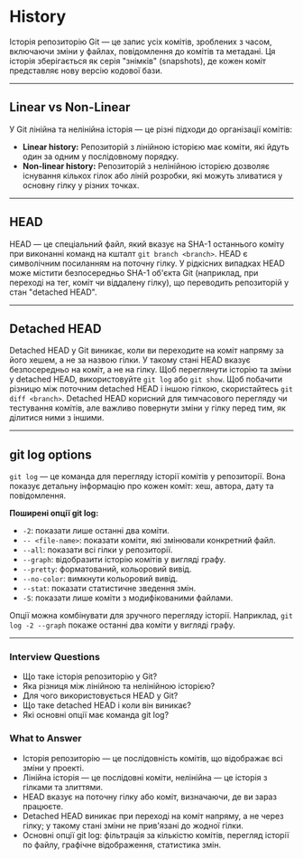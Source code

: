 # History

Історія репозиторію Git — це запис усіх комітів, зроблених з часом, включаючи зміни у файлах, повідомлення до комітів та метадані. Ця історія зберігається як серія "знімків" (snapshots), де кожен коміт представляє нову версію кодової бази.

---

## Linear vs Non-Linear

У Git лінійна та нелінійна історія — це різні підходи до організації комітів:

- **Linear history:** Репозиторій з лінійною історією має коміти, які йдуть один за одним у послідовному порядку.
- **Non-linear history:** Репозиторій з нелінійною історією дозволяє існування кількох гілок або ліній розробки, які можуть зливатися у основну гілку у різних точках.

---

## HEAD

HEAD — це спеціальний файл, який вказує на SHA-1 останнього коміту при виконанні команд на кшталт `git branch <branch>`.
HEAD є символічним посиланням на поточну гілку. У рідкісних випадках HEAD може містити безпосередньо SHA-1 об'єкта Git (наприклад, при переході на тег, коміт чи віддалену гілку), що переводить репозиторій у стан "detached HEAD".

---

## Detached HEAD

Detached HEAD у Git виникає, коли ви переходите на коміт напряму за його хешем, а не за назвою гілки.
У такому стані HEAD вказує безпосередньо на коміт, а не на гілку.
Щоб переглянути історію та зміни у detached HEAD, використовуйте `git log` або `git show`.
Щоб побачити різницю між поточним detached HEAD і іншою гілкою, скористайтесь `git diff <branch>`.
Detached HEAD корисний для тимчасового перегляду чи тестування комітів, але важливо повернути зміни у гілку перед тим, як ділитися ними з іншими.

---

## git log options

`git log` — це команда для перегляду історії комітів у репозиторії. Вона показує детальну інформацію про кожен коміт: хеш, автора, дату та повідомлення.

**Поширені опції git log:**

- `-2`: показати лише останні два коміти.
- `-- <file-name>`: показати коміти, які змінювали конкретний файл.
- `--all`: показати всі гілки у репозиторії.
- `--graph`: відобразити історію комітів у вигляді графу.
- `--pretty`: форматований, кольоровий вивід.
- `--no-color`: вимкнути кольоровий вивід.
- `--stat`: показати статистичне зведення змін.
- `-S`: показати лише коміти з модифікованими файлами.

Опції можна комбінувати для зручного перегляду історії.
Наприклад, `git log -2 --graph` покаже останні два коміти у вигляді графу.

---

### Interview Questions

- Що таке історія репозиторію у Git?
- Яка різниця між лінійною та нелінійною історією?
- Для чого використовується HEAD у Git?
- Що таке detached HEAD і коли він виникає?
- Які основні опції має команда git log?

### What to Answer

- Історія репозиторію — це послідовність комітів, що відображає всі зміни у проекті.
- Лінійна історія — це послідовні коміти, нелінійна — це історія з гілками та злиттями.
- HEAD вказує на поточну гілку або коміт, визначаючи, де ви зараз працюєте.
- Detached HEAD виникає при переході на коміт напряму, а не через гілку; у такому стані зміни не прив'язані до жодної гілки.
- Основні опції git log: фільтрація за кількістю комітів, перегляд історії по файлу, графічне відображення, статистика змін.
